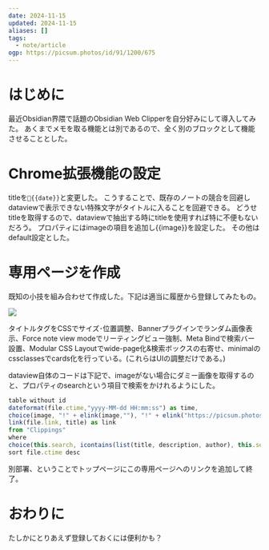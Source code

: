 ```yaml
---
date: 2024-11-15
updated: 2024-11-15
aliases: []
tags:
  - note/article
ogp: https://picsum.photos/id/91/1200/675
---
```


# はじめに

最近Obsidian界隈で話題のObsidian Web Clipperを自分好みにして導入してみた。
あくまでメモを取る機能とは別であるので、全く別のブロックとして機能させることとした。

# Chrome拡張機能の設定

titleを`🔗{{date}}`と変更した。
こうすることで、既存のノートの競合を回避しdataviewで表示できない特殊文字がタイトルに入ることを回避できる。
どうせtitleを取得するので、dataviewで抽出する時にtitleを使用すれば特に不便もないだろう。
プロパティにはimageの項目を追加し{{image}}を設定した。
その他はdefault設定とした。

# 専用ページを作成

既知の小技を組み合わせて作成した。下記は適当に履歴から登録してみたもの。

![](https://filedn.com/lF97wFVWosQpHEoDAbvva0h/Publish/%E3%82%B9%E3%82%AF%E3%83%AA%E3%83%BC%E3%83%B3%E3%82%B7%E3%83%A7%E3%83%83%E3%83%88%202024-11-15%2021.23.17.png)

タイトルタグをCSSでサイズ･位置調整、Bannerプラグインでランダム画像表示、Force note view modeでリーティングビュー強制、Meta Bindで検索バー設置、Modular CSS Layoutでwide-page化&検索ボックスの右寄せ、minimalのcssclassesでcards化を行っている。(これらはUIの調整だけである。)

dataview自体のコードは下記で、imageがない場合にダミー画像を取得するのと、プロパティのsearchという項目で検索をかけれるようにした。

```js
table without id
dateformat(file.ctime,"yyyy-MM-dd HH:mm:ss") as time,
choice(image, "!" + elink(image,""), "!" + elink("https://picsum.photos/seed/" + file.name + "/160/90","")) as image,
link(file.link, title) as link
from "Clippings"
where
choice(this.search, icontains(list(title, description, author), this.search), true)
sort file.ctime desc
```

別部署、ということでトップページにこの専用ページへのリンクを追加して終了。

# おわりに

たしかにとりあえず登録しておくには便利かも？